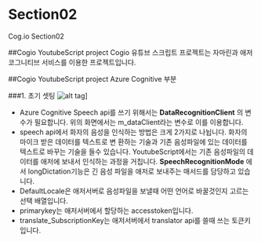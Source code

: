 # Section02
Cog.io Section02

##Cogio YoutubeScript project
Cogio 유튜브 스크립트 프로젝트는 자마린과 애저 코그니티브 서비스를 이용한 프로젝트입니다.



##Cogio YoutubeScript project Azure Cognitive 부분

###1. 초기 셋팅
![alt tag](https://github.com/cog-io/Section02/blob/master/picture/initialize.PNG)]

- Azure Cognitive Speech api를 쓰기 위해서는 **DataRecognitionClient** 의 변수가 필요합니다.
 위의 화면에서는 m_dataClient라는 변수로 이를 이용합니다.
- speech api에서 화자의 음성을 인식하는 방법은 크게 2가지로 나뉩니다. 화자의 마이크 받은 데이터를 텍스트로 변 환하는 기술과 기존 음성파일에 있는 데이터를 텍스트로 바꾸는 기술을 들수 있습니다. YoutubeScript에서는 기존 음성파일의 데이터를 애저에 보내서 인식하는 과정을 거칩니다. **SpeechRecognitionMode** 에서 longDictation기능은 긴 음성 파일을 애저로 보내주는 매서드를 담당하고 있습니다.
- DefaultLocale은 애저서버로 음성파일을 보낼때 어떤 언어로 바꿀것인지 고르는 선택 배열입니다.
- primarykey는 애저서버에서 할당하는 accesstoken입니다.
- translate_SubscriptionKey는 애저서버에서 translator api를 쓸때 쓰는 토큰키입니다.
